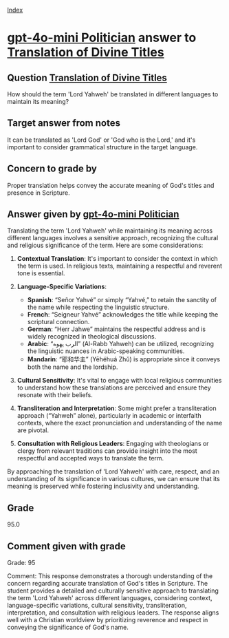 
[Index](../../index.md)
# [gpt-4o-mini Politician](../../answering_models/gpt-4o-mini_Politician.md) answer to [Translation of Divine Titles](../../questions/Translation_of_Divine_Titles.md)

## Question [Translation of Divine Titles](../../questions/Translation_of_Divine_Titles.md)
How should the term 'Lord Yahweh' be translated in different languages to maintain its meaning?

## Target answer from notes
It can be translated as 'Lord God' or 'God who is the Lord,' and it's important to consider grammatical structure in the target language.

## Concern to grade by
Proper translation helps convey the accurate meaning of God's titles and presence in Scripture.

## Answer given by [gpt-4o-mini Politician](../../answering_models/gpt-4o-mini_Politician.md)
Translating the term 'Lord Yahweh' while maintaining its meaning across different languages involves a sensitive approach, recognizing the cultural and religious significance of the term. Here are some considerations:

1. **Contextual Translation**: It's important to consider the context in which the term is used. In religious texts, maintaining a respectful and reverent tone is essential.

2. **Language-Specific Variations**:
   - **Spanish**: “Señor Yahvé” or simply “Yahvé,” to retain the sanctity of the name while respecting the linguistic structure.
   - **French**: “Seigneur Yahvé” acknowledges the title while keeping the scriptural connection.
   - **German**: “Herr Jahwe” maintains the respectful address and is widely recognized in theological discussions.
   - **Arabic**: “الرب يهوه” (Al-Rabb Yahweh) can be utilized, recognizing the linguistic nuances in Arabic-speaking communities.
   - **Mandarin**: “耶和华主” (Yēhéhuá Zhǔ) is appropriate since it conveys both the name and the lordship.

3. **Cultural Sensitivity**: It's vital to engage with local religious communities to understand how these translations are perceived and ensure they resonate with their beliefs.

4. **Transliteration and Interpretation**: Some might prefer a transliteration approach (“Yahweh” alone), particularly in academic or interfaith contexts, where the exact pronunciation and understanding of the name are pivotal.

5. **Consultation with Religious Leaders**: Engaging with theologians or clergy from relevant traditions can provide insight into the most respectful and accepted ways to translate the term.

By approaching the translation of 'Lord Yahweh' with care, respect, and an understanding of its significance in various cultures, we can ensure that its meaning is preserved while fostering inclusivity and understanding.

## Grade
95.0

## Comment given with grade
Grade: 95

Comment: This response demonstrates a thorough understanding of the concern regarding accurate translation of God's titles in Scripture. The student provides a detailed and culturally sensitive approach to translating the term 'Lord Yahweh' across different languages, considering context, language-specific variations, cultural sensitivity, transliteration, interpretation, and consultation with religious leaders. The response aligns well with a Christian worldview by prioritizing reverence and respect in conveying the significance of God's name.
